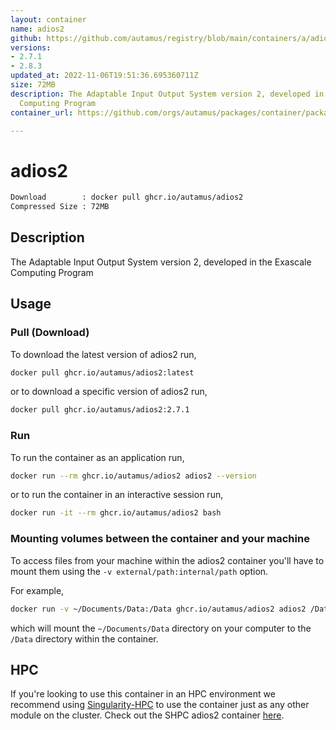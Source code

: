 ```yaml
---
layout: container
name: adios2
github: https://github.com/autamus/registry/blob/main/containers/a/adios2/spack.yaml
versions:
- 2.7.1
- 2.8.3
updated_at: 2022-11-06T19:51:36.695360711Z
size: 72MB
description: The Adaptable Input Output System version 2, developed in the Exascale
  Computing Program
container_url: https://github.com/orgs/autamus/packages/container/package/adios2

---
```

# adios2
```bash 
Download        : docker pull ghcr.io/autamus/adios2
Compressed Size : 72MB
```

## Description
The Adaptable Input Output System version 2, developed in the Exascale Computing Program

## Usage
### Pull (Download)
To download the latest version of adios2 run,

```bash
docker pull ghcr.io/autamus/adios2:latest
```

or to download a specific version of adios2 run,

```bash
docker pull ghcr.io/autamus/adios2:2.7.1
```
### Run
To run the container as an application run,
```bash
docker run --rm ghcr.io/autamus/adios2 adios2 --version
```

or to run the container in an interactive session run,
```bash
docker run -it --rm ghcr.io/autamus/adios2 bash
```

### Mounting volumes between the container and your machine
To access files from your machine within the adios2 container you'll have to mount them using the `-v external/path:internal/path` option.

For example,
```bash
docker run -v ~/Documents/Data:/Data ghcr.io/autamus/adios2 adios2 /Data/myData.csv
```
which will mount the `~/Documents/Data` directory on your computer to the `/Data` directory within the container.

## HPC
If you're looking to use this container in an HPC environment we recommend using [Singularity-HPC](https://singularity-hpc.readthedocs.io) to use the container just as any other module on the cluster. Check out the SHPC adios2 container [here](https://singularityhub.github.io/singularity-hpc/r/ghcr.io-autamus-adios2/).